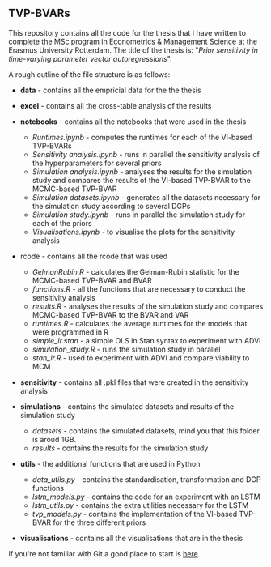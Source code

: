 ## TVP-BVARs

This repository contains all the code for the thesis that I have written to complete the MSc program in Econometrics & Management Science at the Erasmus University Rotterdam. The title of the thesis is: "_Prior sensitivity in time-varying parameter vector autoregressions_". 

A rough outline of the file structure is as follows:

- **data** - contains all the empricial data for the the thesis
- **excel** - contains all the cross-table analysis of the results
- **notebooks** - contains all the notebooks that were used in the thesis
  - *Runtimes.ipynb* - computes the runtimes for each of the VI-based TVP-BVARs
  - *Sensitivity analysis.ipynb* - runs in parallel the sensitivity analysis of the hyperparameters for several priors
  - *Simulation analysis.ipynb* -  analyses the results for the simulation study and compares the results of the VI-based TVP-BVAR to the MCMC-based TVP-BVAR
  - *Simulation datasets.ipynb* - generates all the datasets necessary for the simulation study according to several DGPs
  - *Simulation study.ipynb* - runs in parallel the simulation study for each of the priors
  - *Visualisations.ipynb* - to visualise the plots for the sensitivity analysis
- rcode - contains all the rcode that was used
  - *GelmanRubin.R* - calculates the Gelman-Rubin statistic for the MCMC-based TVP-BVAR and BVAR
  - *functions.R* - all the functions that are necessary to conduct the sensitivity analysis
  - *results.R* - analyses the results of the simulation study and compares MCMC-based TVP-BVAR to the BVAR and VAR
  - *runtimes.R* - calculates the average runtimes for the models that were programmed in R
  - *simple_lr.stan* - a simple OLS in Stan syntax to experiment with ADVI
  - *simulation_study.R* - runs the simulation study in parallel
  - *stan_lr.R* - used to experiment with ADVI and compare viability to MCM
- **sensitivity** - contains all .pkl files that were created in the sensitivity analysis
- **simulations** - contains the simulated datasets and results of the simulation study
  - *datasets* - contains the simulated datasets, mind you that this folder is aroud 1GB.
  - *results* - contains the results for the simulation study
- **utils** - the additional functions that are used in Python
  - *data_utils.py* - contains the standardisation, transformation and DGP functions
  - *lstm_models.py* - contains the code for an experiment with an LSTM
  - *lstm_utils.py* - contains the extra utilities necessary for the LSTM
  - *tvp_models.py* - contains the implementation of the VI-based TVP-BVAR for the three different priors

- **visualisations** - contains all the visualisations that are in the thesis

If you're not familiar with Git a good place to start is [here](https://docs.gitlab.com/ee/topics/git/index.html).